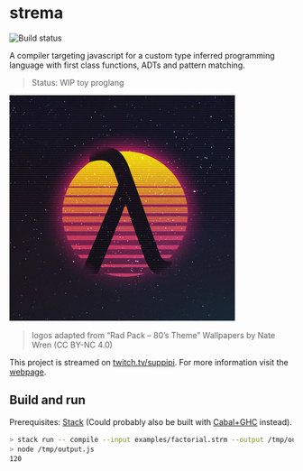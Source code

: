 # strema

![Build status](https://gitlab.com/gilmi/strema/badges/master/pipeline.svg?job=pipeline)

A compiler targeting javascript for a custom type inferred programming language with first class functions, ADTs and pattern matching.

> Status: WIP toy proglang

![Strema logo](logos/lambda2.png)

> logos adapted from “Rad Pack – 80’s Theme” Wallpapers by Nate Wren (CC BY-NC 4.0)

This project is streamed on [twitch.tv/suppipi](https://twitch.tv/suppipi).
For more information visit the [webpage](https://gilmi.gitlab.io/strema).

## Build and run

Prerequisites: [Stack](https://haskellstack.org) (Could probably also be built with [Cabal+GHC](https://www.haskell.org/downloads/) instead).

```sh
> stack run -- compile --input examples/factorial.strm --output /tmp/output.js
> node /tmp/output.js
120
```

